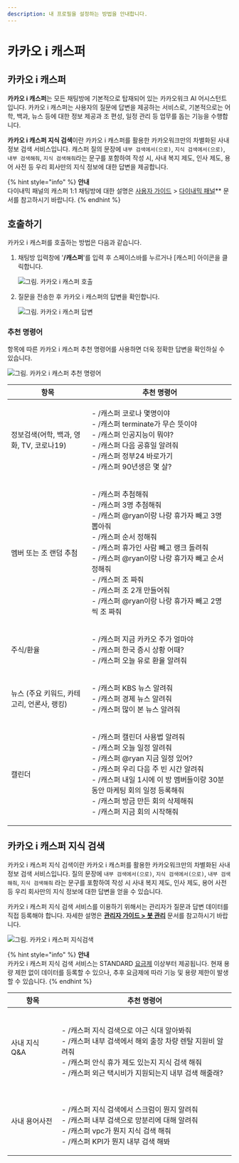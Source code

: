 ```yaml
---
description: 내 프로필을 설정하는 방법을 안내합니다.
---
```


# 카카오 i 캐스퍼

## 카카오 i 캐스퍼

**카카오 i 캐스퍼**는 모든 채팅방에 기본적으로 탑재되어 있는 카카오워크 AI 어시스턴트입니다. 카카오 i 캐스퍼는 사용자의 질문에 답변을 제공하는 서비스로, 기본적으로는 어학, 백과, 뉴스 등에 대한 정보 제공과 조 편성, 일정 관리 등 업무를 돕는 기능을 수행합니다.

**카카오 i 캐스퍼 지식 검색**이란 카카오 i 캐스퍼를 활용한 카카오워크만의 차별화된 사내 정보 검색 서비스입니다. 캐스퍼 질의 문장에 `내부 검색에서(으로)`, `지식 검색에서(으로)`, `내부 검색해줘`, `지식 검색해줘`라는 문구를 포함하여 작성 시, 사내 복지 제도, 인사 제도, 용어 사전 등 우리 회사만의 지식 정보에 대한 답변을 제공합니다.

{% hint style="info" %}
**안내**\
다이내믹 패널의 캐스퍼 1:1 채팅방에 대한 설명은 [사용자 가이드](https://www.notion.so/9-fa769d0d66bd450baabd7df78202eab2) > [다이내믹 패널](https://www.notion.so/2-d7db64d00d4f4d5d8f91a991db0388bb)\*\* 문서를 참고하시기 바랍니다.
{% endhint %}

## 호출하기

카카오 i 캐스퍼를 호출하는 방법은 다음과 같습니다.

1.  채팅방 입력창에 '**/캐스퍼**'를 입력 후 스페이스바를 누르거나 \[캐스퍼] 아이콘을 클릭합니다.

    ![그림. 카카오 i 캐스퍼 호출](https://t1.kakaocdn.net/service\_kep\_docpublish/Figma/kakao%20work%20%EC%82%AC%EC%9A%A9%EC%9E%90/%EC%BA%90%EC%8A%A4%ED%8D%BC%20%ED%98%B8%EC%B6%9C%20\(1\).png)
2.  질문을 전송한 후 카카오 i 캐스퍼의 답변을 확인합니다.

    ![그림. 카카오 i 캐스퍼 답변](https://t1.kakaocdn.net/service\_kep\_docpublish/Figma/kakao%20work%20%EC%82%AC%EC%9A%A9%EC%9E%90/%EC%B9%B4%EC%B9%B4%EC%98%A4%20i%20%EC%BA%90%EC%8A%A4%ED%8D%BC%20%EB%8B%B5%EB%B3%80.png)

### 추천 명령어

항목에 따른 카카오 i 캐스퍼 추천 명령어를 사용하면 더욱 정확한 답변을 확인하실 수 있습니다.

![그림. 카카오 i 캐스퍼 추천 명령어](https://t1.kakaocdn.net/service\_kep\_docpublish/Figma/kakao%20work%20%EC%82%AC%EC%9A%A9%EC%9E%90/%EC%B9%B4%EC%B9%B4%EC%98%A4%20i%20%EC%BA%90%EC%8A%A4%ED%8D%BC%20%EC%B6%94%EC%B2%9C%20%EB%AA%85%EB%A0%B9%EC%96%B4.png)

| 항목                          | 추천 명령어                                                                                                                                                                                                                         |
| --------------------------- | ------------------------------------------------------------------------------------------------------------------------------------------------------------------------------------------------------------------------------ |
| 정보검색(어학, 백과, 영화, TV, 코로나19) | <p>- /캐스퍼 코로나 몇명이야<br>- /캐스퍼 terminate가 무슨 뜻이야<br>- /캐스퍼 인공지능이 뭐야?<br>- /캐스퍼 다음 공휴일 알려줘<br>- /캐스퍼 정부24 바로가기<br>- /캐스퍼 90년생은 몇 살?</p>                                                                                           |
| 멤버 또는 조 랜덤 추첨               | <p>- /캐스퍼 추첨해줘<br>- /캐스퍼 3명 추첨해줘<br>- /캐스퍼 @ryan이랑 나랑 휴가자 빼고 3명 뽑아줘<br>- /캐스퍼 순서 정해줘<br>- /캐스퍼 휴가인 사람 빼고 랭크 돌려줘<br>- /캐스퍼 @ryan이랑 나랑 휴가자 빼고 순서 정해줘<br>- /캐스퍼 조 짜줘<br>- /캐스퍼 조 2개 만들어줘<br>- /캐스퍼 @ryan이랑 나랑 휴가자 빼고 2명씩 조 짜줘</p> |
| 주식/환율                       | <p>- /캐스퍼 지금 카카오 주가 얼마야<br>- /캐스퍼 한국 증시 상황 어때?<br>- /캐스퍼 오늘 유로 환율 알려줘</p>                                                                                                                                                      |
| 뉴스 (주요 키워드, 카테고리, 언론사, 랭킹)  | <p>- /캐스퍼 KBS 뉴스 알려줘<br>- /캐스퍼 경제 뉴스 알려줘<br>- /캐스퍼 많이 본 뉴스 알려줘</p>                                                                                                                                                             |
| 캘린더                         | <p>- /캐스퍼 캘린더 사용법 알려줘<br>- /캐스퍼 오늘 일정 알려줘<br>- /캐스퍼 @ryan 지금 일정 있어?<br>- /캐스퍼 우리 다음 주 빈 시간 알려줘<br>- /캐스퍼 내일 1시에 이 방 멤버들이랑 30분동안 마케팅 회의 일정 등록해줘<br>- /캐스퍼 방금 만든 회의 삭제해줘<br>- /캐스퍼 지금 회의 시작해줘</p>                                |

## 카카오 i 캐스퍼 지식 검색

카카오 i 캐스퍼 지식 검색이란 카카오 i 캐스퍼를 활용한 카카오워크만의 차별화된 사내 정보 검색 서비스입니다. 질의 문장에 `내부 검색에서(으로)`, `지식 검색에서(으로)`, `내부 검색해줘`, `지식 검색해줘` 라는 문구를 포함하여 작성 시 사내 복지 제도, 인사 제도, 용어 사전 등 우리 회사만의 지식 정보에 대한 답변을 얻을 수 있습니다.

카카오 i 캐스퍼 지식 검색 서비스를 이용하기 위해서는 관리자가 질문과 답변 데이터를 직접 등록해야 합니다. 자세한 설명은 [**관리자 가이드 > 봇 관리**](https://kakaowork.oopy.io/admin/bot#b6cca328-a27c-4e16-8fe4-482d291a10b7) 문서를 참고하시기 바랍니다.

![그림. 카카오 i 캐스퍼 지식검색](https://t1.kakaocdn.net/service\_kep\_docpublish/Figma/kakao%20work%20%EC%82%AC%EC%9A%A9%EC%9E%90/%EC%B9%B4%EC%B9%B4%EC%98%A4%20i%20%EC%BA%90%EC%8A%A4%ED%8D%BC%20%EC%A7%80%EC%8B%9D%EA%B2%80%EC%83%89.png)

{% hint style="info" %}
**안내**\
카카오 i 캐스퍼 지식 검색 서비스는 STANDARD [요금제](https://www.kakaowork.com/pricing) 이상부터 제공됩니다. 현재 용량 제한 없이 데이터를 등록할 수 있으나, 추후 요금제에 따라 기능 및 용량 제한이 발생할 수 있습니다.
{% endhint %}

| 항목         | 추천 명령어                                                                                                                                        |
| ---------- | --------------------------------------------------------------------------------------------------------------------------------------------- |
| 사내 지식 Q\&A | <p><br>- /캐스퍼 지식 검색으로 야근 식대 알아봐줘<br>- /캐스퍼 내부 검색에서 해외 출장 차량 렌탈 지원비 알려줘<br>- /캐스퍼 안식 휴가 제도 있는지 지식 검색 해줘<br>- /캐스퍼 외근 택시비가 지원되는지 내부 검색 해줄래?</p> |
| 사내 용어사전    | <p><br>- /캐스퍼 지식 검색에서 스크럼이 뭔지 알려줘<br>- /캐스퍼 내부 검색으로 망분리에 대해 알려줘<br>- /캐스퍼 vpc가 뭔지 지식 검색 해줘<br>- /캐스퍼 KPI가 뭔지 내부 검색 해봐</p>                     |

